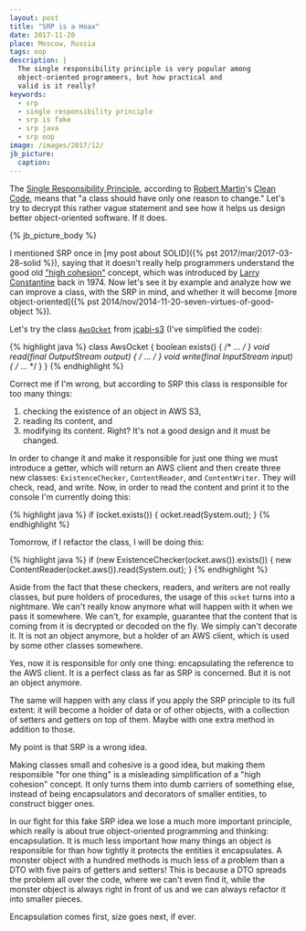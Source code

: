 ```yaml
---
layout: post
title: "SRP is a Hoax"
date: 2017-11-20
place: Moscow, Russia
tags: oop
description: |
  The single responsibility principle is very popular among
  object-oriented programmers, but how practical and
  valid is it really?
keywords:
  - srp
  - single responsibility principle
  - srp is fake
  - srp java
  - srp oop
image: /images/2017/12/
jb_picture:
  caption:
---
```


The [Single Responsibility Principle](https://en.wikipedia.org/wiki/Single_responsibility_principle),
according to [Robert Martin](https://en.wikipedia.org/wiki/Robert_Cecil_Martin)'s
[Clean Code](http://amzn.to/2m7LmaA),
means that "a class should have only one reason to change."
Let's try to decrypt this rather vague statement and see how it
helps us design better object-oriented software. If it does.

<!--more-->

{% jb_picture_body %}

I mentioned SRP once in [my post about SOLID]({% pst 2017/mar/2017-03-28-solid %}),
saying that it doesn't really help programmers understand the good old
["high cohesion"](https://en.wikipedia.org/wiki/Cohesion_%28computer_science%29)
concept, which was introduced by
[Larry Constantine](https://en.wikipedia.org/wiki/Larry_Constantine)
back in 1974. Now let's see it by example and analyze how we can
improve a class, with the SRP in mind, and whether it will become
[more object-oriented]({% pst 2014/nov/2014-11-20-seven-virtues-of-good-object %}).

Let's try the class [`AwsOcket`](https://github.com/jcabi/jcabi-s3/blob/0.18/src/main/java/com/jcabi/s3/AwsOcket.java)
from [jcabi-s3](http://s3.jcabi.com) (I've simplified the code):

{% highlight java %}
class AwsOcket {
  boolean exists() { /* ... */ }
  void read(final OutputStream output) { /* ... */ }
  void write(final InputStream input) { /* ... */ }
}
{% endhighlight %}

Correct me if I'm wrong, but according to SRP this class is responsible for
too many things:
1) checking the existence of an object in AWS S3,
2) reading its content, and
3) modifying its content.
Right? It's not a good design and it must be changed.

In order to change it and make it responsible for just one thing we must introduce
a getter, which will return an AWS client and then create three new classes:
`ExistenceChecker`, `ContentReader`, and `ContentWriter`. They will check,
read, and write. Now, in order to read the content and print it to the
console I'm currently doing this:

{% highlight java %}
if (ocket.exists()) {
  ocket.read(System.out);
}
{% endhighlight %}

Tomorrow, if I refactor the class, I will be doing this:

{% highlight java %}
if (new ExistenceChecker(ocket.aws()).exists()) {
  new ContentReader(ocket.aws()).read(System.out);
}
{% endhighlight %}

Aside from the fact that these checkers, readers, and writers are not really
classes, but pure holders of procedures, the usage of this `ocket` turns
into a nightmare. We can't really know anymore what will happen with it
when we pass it somewhere. We can't, for example, guarantee that the content
that is coming from it is decrypted or decoded on the fly. We simply can't
decorate it. It is not an object anymore, but a holder of an AWS client,
which is used by some other classes somewhere.

Yes, now it is responsible for only one thing: encapsulating the reference
to the AWS client. It is a perfect class as far as SRP is concerned. But it
is not an object anymore.

The same will happen with any class if you apply the SRP principle to its
full extent: it will become a holder of data or of other objects, with a
collection of setters and getters on top of them. Maybe with one extra
method in addition to those.

My point is that SRP is a wrong idea.

Making classes small and cohesive is a good
idea, but making them responsible "for one thing" is a misleading simplification
of a "high cohesion" concept. It only turns them into dumb carriers of something
else, instead of being encapsulators and decorators of smaller entities, to
construct bigger ones.

In our fight for this fake SRP idea we lose a much more important principle,
which really is about true object-oriented programming and thinking:
encapsulation. It is much less important how many things an object is
responsible for than how tightly it protects the entities it encapsulates.
A monster object with a hundred methods is much less of a problem than a DTO with five pairs of
getters and setters! This is because a DTO spreads the problem all over the code,
where we can't even find it, while the monster object is always right in front
of us and we can always refactor it into smaller pieces.

Encapsulation comes first, size goes next, if ever.
